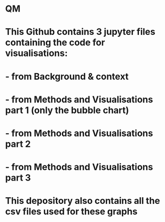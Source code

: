 # QM

# This Github contains 3 jupyter files containing the code for visualisations:
# - from Background & context
# - from Methods and Visualisations part 1 (only the bubble chart)
# - from Methods and Visualisations part 2
# - from Methods and Visualisations part 3

# This depository also contains all the csv files used for these graphs
